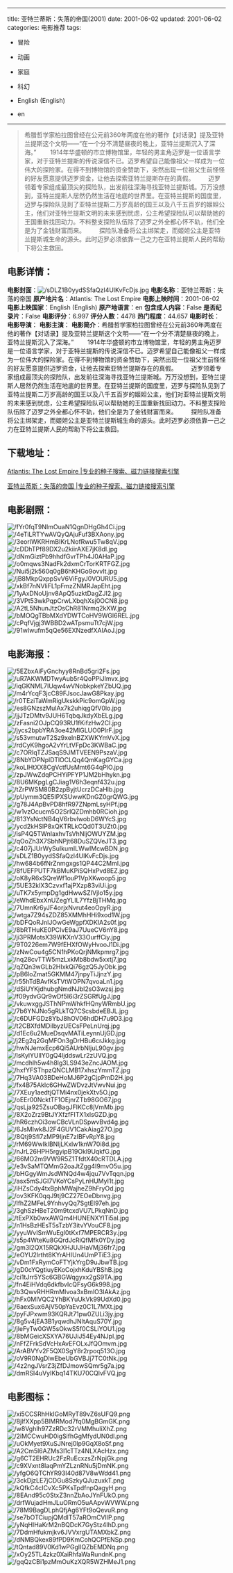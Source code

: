 
---
title: 亚特兰蒂斯：失落的帝国(2001)
date: 2001-06-02
updated: 2001-06-02
categories: 电影推荐
tags:
- 冒险
- 动画
- 家庭
- 科幻

- English (English)
- en
---


> 希腊哲学家柏拉图曾经在公元前360年两度在他的著作【对话录】提及亚特兰提斯这个文明——“在一个分不清楚昼夜的晚上，亚特兰提斯沉入了深海。”  　　1914年华盛顿的市立博物馆里，年轻的男主角迈罗是一位语言学家，对于亚特兰提斯的传说深信不已。迈罗希望自己能像祖父一样成为一位伟大的探险家。在得不到博物馆的资金赞助下，突然出现一位祖父生前怪怪的好友愿意提供迈罗资金，让他去探索亚特兰提斯存在的真假。  　　迈罗领着专家组成最顶尖的探险队，出发前往深海寻找亚特兰提斯城。万万没想到，亚特兰提斯人居然仍然生活在地底的世界里。在亚特兰提斯的国度里，迈罗与探险队见到了亚特兰提斯二万岁高龄的国王以及八千五百岁的姬妲公主，他们对亚特兰提斯文明的未来感到忧虑，公主希望探险队可以帮助她的王国重新找回动力。不料整支探险队伍除了迈罗之外全都心怀不轨，他们全是为了金钱财富而来。  　　探险队准备将公主绑架走，而姬妲公主是亚特兰提斯城生命的源头。此时迈罗必须依靠一己之力在亚特兰提斯人民的帮助下将公主救回。

## **电影详情**：

**电影封面**：<img src="https://image.tmdb.org/t/p/w200/sDLZ1B0yydSSfaQzI4UlKvFcDjs.jpg" alt="/sDLZ1B0yydSSfaQzI4UlKvFcDjs.jpg" title="/sDLZ1B0yydSSfaQzI4UlKvFcDjs.jpg">
**电影名称**：亚特兰蒂斯：失落的帝国
**原产地片名**：Atlantis: The Lost Empire
**电影上映时间**：2001-06-02
**电影上映国家**：English (English)
**原产地语言**：en
**包含成人内容**：False
**是否纪录片**：False
**电影评分**：6.997
**评分人数**：4478
**热门程度**：44.657
**电影时长**：
**电影导演**：
**电影主演**：
**电影简介**：希腊哲学家柏拉图曾经在公元前360年两度在他的著作【对话录】提及亚特兰提斯这个文明——“在一个分不清楚昼夜的晚上，亚特兰提斯沉入了深海。”  　　1914年华盛顿的市立博物馆里，年轻的男主角迈罗是一位语言学家，对于亚特兰提斯的传说深信不已。迈罗希望自己能像祖父一样成为一位伟大的探险家。在得不到博物馆的资金赞助下，突然出现一位祖父生前怪怪的好友愿意提供迈罗资金，让他去探索亚特兰提斯存在的真假。  　　迈罗领着专家组成最顶尖的探险队，出发前往深海寻找亚特兰提斯城。万万没想到，亚特兰提斯人居然仍然生活在地底的世界里。在亚特兰提斯的国度里，迈罗与探险队见到了亚特兰提斯二万岁高龄的国王以及八千五百岁的姬妲公主，他们对亚特兰提斯文明的未来感到忧虑，公主希望探险队可以帮助她的王国重新找回动力。不料整支探险队伍除了迈罗之外全都心怀不轨，他们全是为了金钱财富而来。  　　探险队准备将公主绑架走，而姬妲公主是亚特兰提斯城生命的源头。此时迈罗必须依靠一己之力在亚特兰提斯人民的帮助下将公主救回。

## **下载地址**：
[Atlantis: The Lost Empire |专业的种子搜索、磁力链接搜索引擎](https://movie.amd794.com:2083/?search=Atlantis%3A%20The%20Lost%20Empire&ordering=&mode=match_phrase&page_size=10&page=1)

[亚特兰蒂斯：失落的帝国 |专业的种子搜索、磁力链接搜索引擎](https://movie.amd794.com:2083/?search=%E4%BA%9A%E7%89%B9%E5%85%B0%E8%92%82%E6%96%AF%EF%BC%9A%E5%A4%B1%E8%90%BD%E7%9A%84%E5%B8%9D%E5%9B%BD&ordering=&mode=match_phrase&page_size=10&page=1)
 

## **电影剧照**：
<img src="https://image.tmdb.org/t/p/original/fYr0fqT9NImOuaN1QgnDHgGh4Ci.jpg" alt="/fYr0fqT9NImOuaN1QgnDHgGh4Ci.jpg" title="/fYr0fqT9NImOuaN1QgnDHgGh4Ci.jpg"><img src="https://image.tmdb.org/t/p/original/4eTiLRTYwAVQyQAjuFuf3BXAony.jpg" alt="/4eTiLRTYwAVQyQAjuFuf3BXAony.jpg" title="/4eTiLRTYwAVQyQAjuFuf3BXAony.jpg"><img src="https://image.tmdb.org/t/p/original/3eorlWKRHmBIKrLNofRwu5Tw8qV.jpg" alt="/3eorlWKRHmBIKrLNofRwu5Tw8qV.jpg" title="/3eorlWKRHmBIKrLNofRwu5Tw8qV.jpg"><img src="https://image.tmdb.org/t/p/original/cDDhTPf89DX2u2kiirAXE7jK8dl.jpg" alt="/cDDhTPf89DX2u2kiirAXE7jK8dl.jpg" title="/cDDhTPf89DX2u2kiirAXE7jK8dl.jpg"><img src="https://image.tmdb.org/t/p/original/dNmGiztPb9hhdfGvrTPh4J0AHaP.jpg" alt="/dNmGiztPb9hhdfGvrTPh4J0AHaP.jpg" title="/dNmGiztPb9hhdfGvrTPh4J0AHaP.jpg"><img src="https://image.tmdb.org/t/p/original/o0mqws3NadFk2dxmCrTorKRTFGZ.jpg" alt="/o0mqws3NadFk2dxmCrTorKRTFGZ.jpg" title="/o0mqws3NadFk2dxmCrTorKRTFGZ.jpg"><img src="https://image.tmdb.org/t/p/original/Nui5j2k560q0gB6hKHGo9ovvIt.jpg" alt="/Nui5j2k560q0gB6hKHGo9ovvIt.jpg" title="/Nui5j2k560q0gB6hKHGo9ovvIt.jpg"><img src="https://image.tmdb.org/t/p/original/jB8MkpQxppSvV6ViFgyJ0VOURU5.jpg" alt="/jB8MkpQxppSvV6ViFgyJ0VOURU5.jpg" title="/jB8MkpQxppSvV6ViFgyJ0VOURU5.jpg"><img src="https://image.tmdb.org/t/p/original/xkBf7nNVliFL1pFmzZNMRJapEht.jpg" alt="/xkBf7nNVliFL1pFmzZNMRJapEht.jpg" title="/xkBf7nNVliFL1pFmzZNMRJapEht.jpg"><img src="https://image.tmdb.org/t/p/original/1yAxDNoUjnv8ApQ5uzktDagZJI2.jpg" alt="/1yAxDNoUjnv8ApQ5uzktDagZJI2.jpg" title="/1yAxDNoUjnv8ApQ5uzktDagZJI2.jpg"><img src="https://image.tmdb.org/t/p/original/3VPt53wkPqpCrwLXbqhXsj0OCN8.jpg" alt="/3VPt53wkPqpCrwLXbqhXsj0OCN8.jpg" title="/3VPt53wkPqpCrwLXbqhXsj0OCN8.jpg"><img src="https://image.tmdb.org/t/p/original/A2tL5NhunJtzOsChR81Nrmq2kXW.jpg" alt="/A2tL5NhunJtzOsChR81Nrmq2kXW.jpg" title="/A2tL5NhunJtzOsChR81Nrmq2kXW.jpg"><img src="https://image.tmdb.org/t/p/original/bMOQgTBbMXdYDWTCoHV9WGl6REL.jpg" alt="/bMOQgTBbMXdYDWTCoHV9WGl6REL.jpg" title="/bMOQgTBbMXdYDWTCoHV9WGl6REL.jpg"><img src="https://image.tmdb.org/t/p/original/cPqfVjgj3WBBD2wATpsmuTt7cjW.jpg" alt="/cPqfVjgj3WBBD2wATpsmuTt7cjW.jpg" title="/cPqfVjgj3WBBD2wATpsmuTt7cjW.jpg"><img src="https://image.tmdb.org/t/p/original/91wIwufm5qQe56EXNzedfXAIAoJ.jpg" alt="/91wIwufm5qQe56EXNzedfXAIAoJ.jpg" title="/91wIwufm5qQe56EXNzedfXAIAoJ.jpg">

## **电影海报**：
<img src="https://image.tmdb.org/t/p/original/5EZbxAiFyGnchyy8RnBd5gri2Fs.jpg" alt="/5EZbxAiFyGnchyy8RnBd5gri2Fs.jpg" title="/5EZbxAiFyGnchyy8RnBd5gri2Fs.jpg"><img src="https://image.tmdb.org/t/p/original/uR7AKWMDTwyAub5r4QoPPiJImvx.jpg" alt="/uR7AKWMDTwyAub5r4QoPPiJImvx.jpg" title="/uR7AKWMDTwyAub5r4QoPPiJImvx.jpg"><img src="https://image.tmdb.org/t/p/original/iqGKNML7IUqw4wVNobkpkeYZbUQ.jpg" alt="/iqGKNML7IUqw4wVNobkpkeYZbUQ.jpg" title="/iqGKNML7IUqw4wVNobkpkeYZbUQ.jpg"><img src="https://image.tmdb.org/t/p/original/m4rYcqF3jcC89FJsocJawG8Pkay.jpg" alt="/m4rYcqF3jcC89FJsocJawG8Pkay.jpg" title="/m4rYcqF3jcC89FJsocJawG8Pkay.jpg"><img src="https://image.tmdb.org/t/p/original/r0TEziTaWmRigUkskkPic9omGpW.jpg" alt="/r0TEziTaWmRigUkskkPic9omGpW.jpg" title="/r0TEziTaWmRigUkskkPic9omGpW.jpg"><img src="https://image.tmdb.org/t/p/original/es8GNzszMulAx7k2uhiqgQfV0lo.jpg" alt="/es8GNzszMulAx7k2uhiqgQfV0lo.jpg" title="/es8GNzszMulAx7k2uhiqgQfV0lo.jpg"><img src="https://image.tmdb.org/t/p/original/jjJTzDMtv9JUH6TqbqJkdyXbELg.jpg" alt="/jjJTzDMtv9JUH6TqbqJkdyXbELg.jpg" title="/jjJTzDMtv9JUH6TqbqJkdyXbELg.jpg"><img src="https://image.tmdb.org/t/p/original/zFasni2OJpCQ93RU1fKifzHw2CI.jpg" alt="/zFasni2OJpCQ93RU1fKifzHw2CI.jpg" title="/zFasni2OJpCQ93RU1fKifzHw2CI.jpg"><img src="https://image.tmdb.org/t/p/original/jycs2bpbYRA3oe42MlGLUO0PlrF.jpg" alt="/jycs2bpbYRA3oe42MlGLUO0PlrF.jpg" title="/jycs2bpbYRA3oe42MlGLUO0PlrF.jpg"><img src="https://image.tmdb.org/t/p/original/s53vmutwT2Sz9xeInBZXWKYmVvX.jpg" alt="/s53vmutwT2Sz9xeInBZXWKYmVvX.jpg" title="/s53vmutwT2Sz9xeInBZXWKYmVvX.jpg"><img src="https://image.tmdb.org/t/p/original/rdCyK9hgoA2vYrLtVFpDc3KWBaC.jpg" alt="/rdCyK9hgoA2vYrLtVFpDc3KWBaC.jpg" title="/rdCyK9hgoA2vYrLtVFpDc3KWBaC.jpg"><img src="https://image.tmdb.org/t/p/original/c7ORIqTZJSaqS9JMTVEEN9PszaV.jpg" alt="/c7ORIqTZJSaqS9JMTVEEN9PszaV.jpg" title="/c7ORIqTZJSaqS9JMTVEEN9PszaV.jpg"><img src="https://image.tmdb.org/t/p/original/8NbYDPNplDTlOCLQq4QmKagGYCa.jpg" alt="/8NbYDPNplDTlOCLQq4QmKagGYCa.jpg" title="/8NbYDPNplDTlOCLQq4QmKagGYCa.jpg"><img src="https://image.tmdb.org/t/p/original/koLIHtXX8CgVctfUsMmt6G4qPlO.jpg" alt="/koLIHtXX8CgVctfUsMmt6G4qPlO.jpg" title="/koLIHtXX8CgVctfUsMmt6G4qPlO.jpg"><img src="https://image.tmdb.org/t/p/original/zpJWwZdqPCHYiPFYP1JM2bHhykn.jpg" alt="/zpJWwZdqPCHYiPFYP1JM2bHhykn.jpg" title="/zpJWwZdqPCHYiPFYP1JM2bHhykn.jpg"><img src="https://image.tmdb.org/t/p/original/8U6MKpgLgCJiag1V6h3eqnf432u.jpg" alt="/8U6MKpgLgCJiag1V6h3eqnf432u.jpg" title="/8U6MKpgLgCJiag1V6h3eqnf432u.jpg"><img src="https://image.tmdb.org/t/p/original/tZrPWSM80B2zpByjtUcrzDCaHlb.jpg" alt="/tZrPWSM80B2zpByjtUcrzDCaHlb.jpg" title="/tZrPWSM80B2zpByjtUcrzDCaHlb.jpg"><img src="https://image.tmdb.org/t/p/original/pUymm3QE5IPXSUwwKDnGZ0grQWG.jpg" alt="/pUymm3QE5IPXSUwwKDnGZ0grQWG.jpg" title="/pUymm3QE5IPXSUwwKDnGZ0grQWG.jpg"><img src="https://image.tmdb.org/t/p/original/g78J4ApBvPD8hfR97ZNpmLsyHPf.jpg" alt="/g78J4ApBvPD8hfR97ZNpmLsyHPf.jpg" title="/g78J4ApBvPD8hfR97ZNpmLsyHPf.jpg"><img src="https://image.tmdb.org/t/p/original/w1vzOcucm5O2SrIQZDmhb0RCioh.jpg" alt="/w1vzOcucm5O2SrIQZDmhb0RCioh.jpg" title="/w1vzOcucm5O2SrIQZDmhb0RCioh.jpg"><img src="https://image.tmdb.org/t/p/original/813YsNctNB4qV6rbvlwobD6WYcS.jpg" alt="/813YsNctNB4qV6rbvlwobD6WYcS.jpg" title="/813YsNctNB4qV6rbvlwobD6WYcS.jpg"><img src="https://image.tmdb.org/t/p/original/ycd2kHSlP8xQKTRLkCQd0T3UZt0.jpg" alt="/ycd2kHSlP8xQKTRLkCQd0T3UZt0.jpg" title="/ycd2kHSlP8xQKTRLkCQd0T3UZt0.jpg"><img src="https://image.tmdb.org/t/p/original/isP4Q5TWnIaxhvTsVhNljOWUYZM.jpg" alt="/isP4Q5TWnIaxhvTsVhNljOWUYZM.jpg" title="/isP4Q5TWnIaxhvTsVhNljOWUYZM.jpg"><img src="https://image.tmdb.org/t/p/original/qOoZh3X7SbhNPjt68DuSZQVeJT3.jpg" alt="/qOoZh3X7SbhNPjt68DuSZQVeJT3.jpg" title="/qOoZh3X7SbhNPjt68DuSZQVeJT3.jpg"><img src="https://image.tmdb.org/t/p/original/c407jJUrWySuIkumILWwIMcwBDN.jpg" alt="/c407jJUrWySuIkumILWwIMcwBDN.jpg" title="/c407jJUrWySuIkumILWwIMcwBDN.jpg"><img src="https://image.tmdb.org/t/p/original/sDLZ1B0yydSSfaQzI4UlKvFcDjs.jpg" alt="/sDLZ1B0yydSSfaQzI4UlKvFcDjs.jpg" title="/sDLZ1B0yydSSfaQzI4UlKvFcDjs.jpg"><img src="https://image.tmdb.org/t/p/original/hw684b6fNrZnmgxgs1QP44C2MmI.jpg" alt="/hw684b6fNrZnmgxgs1QP44C2MmI.jpg" title="/hw684b6fNrZnmgxgs1QP44C2MmI.jpg"><img src="https://image.tmdb.org/t/p/original/8fUEFPUTF7kBMuKPiSQHxPvd8EZ.jpg" alt="/8fUEFPUTF7kBMuKPiSQHxPvd8EZ.jpg" title="/8fUEFPUTF7kBMuKPiSQHxPvd8EZ.jpg"><img src="https://image.tmdb.org/t/p/original/oK8yR6xSQreWf1ouP1VpXKwoop5.jpg" alt="/oK8yR6xSQreWf1ouP1VpXKwoop5.jpg" title="/oK8yR6xSQreWf1ouP1VpXKwoop5.jpg"><img src="https://image.tmdb.org/t/p/original/5UE32klX3Czvxf1ajPXzp83viUi.jpg" alt="/5UE32klX3Czvxf1ajPXzp83viUi.jpg" title="/5UE32klX3Czvxf1ajPXzp83viUi.jpg"><img src="https://image.tmdb.org/t/p/original/uTK7x5ympDg1gdHwwSZIVjlo15y.jpg" alt="/uTK7x5ympDg1gdHwwSZIVjlo15y.jpg" title="/uTK7x5ympDg1gdHwwSZIVjlo15y.jpg"><img src="https://image.tmdb.org/t/p/original/eWhdEbxXnUZegYLIL7YfzBjTHMq.jpg" alt="/eWhdEbxXnUZegYLIL7YfzBjTHMq.jpg" title="/eWhdEbxXnUZegYLIL7YfzBjTHMq.jpg"><img src="https://image.tmdb.org/t/p/original/7UmnKr6yJF4orjxNvrut4eoOpyR.jpg" alt="/7UmnKr6yJF4orjxNvrut4eoOpyR.jpg" title="/7UmnKr6yJF4orjxNvrut4eoOpyR.jpg"><img src="https://image.tmdb.org/t/p/original/wtga7Z94sZDZ85XMMhHHi9xod1W.jpg" alt="/wtga7Z94sZDZ85XMMhHHi9xod1W.jpg" title="/wtga7Z94sZDZ85XMMhHHi9xod1W.jpg"><img src="https://image.tmdb.org/t/p/original/bDFQoRJnlJOwGeWgpfXDKIA2s0f.jpg" alt="/bDFQoRJnlJOwGeWgpfXDKIA2s0f.jpg" title="/bDFQoRJnlJOwGeWgpfXDKIA2s0f.jpg"><img src="https://image.tmdb.org/t/p/original/8bRTHuKE0PCIvE9aJ7UueCV6nY8.jpg" alt="/8bRTHuKE0PCIvE9aJ7UueCV6nY8.jpg" title="/8bRTHuKE0PCIvE9aJ7UueCV6nY8.jpg"><img src="https://image.tmdb.org/t/p/original/ji3PRMotsX39WKXnV33OurffCiy.jpg" alt="/ji3PRMotsX39WKXnV33OurffCiy.jpg" title="/ji3PRMotsX39WKXnV33OurffCiy.jpg"><img src="https://image.tmdb.org/t/p/original/9T0226em7W9fEHXfOWyHvooJ1Di.jpg" alt="/9T0226em7W9fEHXfOWyHvooJ1Di.jpg" title="/9T0226em7W9fEHXfOWyHvooJ1Di.jpg"><img src="https://image.tmdb.org/t/p/original/zNwCou4g5CN1hPKoQrjNMkpmrg7.jpg" alt="/zNwCou4g5CN1hPKoQrjNMkpmrg7.jpg" title="/zNwCou4g5CN1hPKoQrjNMkpmrg7.jpg"><img src="https://image.tmdb.org/t/p/original/nq28cvTTW5mzLxkMb8bdw5xxtj7.jpg" alt="/nq28cvTTW5mzLxkMb8bdw5xxtj7.jpg" title="/nq28cvTTW5mzLxkMb8bdw5xxtj7.jpg"><img src="https://image.tmdb.org/t/p/original/qZQn3wGLb2HIxkQi76gzQ5JyObk.jpg" alt="/qZQn3wGLb2HIxkQi76gzQ5JyObk.jpg" title="/qZQn3wGLb2HIxkQi76gzQ5JyObk.jpg"><img src="https://image.tmdb.org/t/p/original/pB6loZmat5GKMM47jnpyTiJjnzY.jpg" alt="/pB6loZmat5GKMM47jnpyTiJjnzY.jpg" title="/pB6loZmat5GKMM47jnpyTiJjnzY.jpg"><img src="https://image.tmdb.org/t/p/original/r55hTdBAvfKsTVtWOPN7qvoaLn1.jpg" alt="/r55hTdBAvfKsTVtWOPN7qvoaLn1.jpg" title="/r55hTdBAvfKsTVtWOPN7qvoaLn1.jpg"><img src="https://image.tmdb.org/t/p/original/dSiUYKjdhubgNmdNJbl2sO3wzsj.jpg" alt="/dSiUYKjdhubgNmdNJbl2sO3wzsj.jpg" title="/dSiUYKjdhubgNmdNJbl2sO3wzsj.jpg"><img src="https://image.tmdb.org/t/p/original/f09ydvGQr9wDf5I6i3rZSGRfUgJ.jpg" alt="/f09ydvGQr9wDf5I6i3rZSGRfUgJ.jpg" title="/f09ydvGQr9wDf5I6i3rZSGRfUgJ.jpg"><img src="https://image.tmdb.org/t/p/original/vkuwxggJSThNPmWhkfHQnyWRmbU.jpg" alt="/vkuwxggJSThNPmWhkfHQnyWRmbU.jpg" title="/vkuwxggJSThNPmWhkfHQnyWRmbU.jpg"><img src="https://image.tmdb.org/t/p/original/7b6YNJNo5gRLkTQ7CScsbdeEBJL.jpg" alt="/7b6YNJNo5gRLkTQ7CScsbdeEBJL.jpg" title="/7b6YNJNo5gRLkTQ7CScsbdeEBJL.jpg"><img src="https://image.tmdb.org/t/p/original/c6DUFGDz8YbJ8hOV06hdDH7u9D3.jpg" alt="/c6DUFGDz8YbJ8hOV06hdDH7u9D3.jpg" title="/c6DUFGDz8YbJ8hOV06hdDH7u9D3.jpg"><img src="https://image.tmdb.org/t/p/original/t2CBXfdMDilbyzUECsFPeLnUrqj.jpg" alt="/t2CBXfdMDilbyzUECsFPeLnUrqj.jpg" title="/t2CBXfdMDilbyzUECsFPeLnUrqj.jpg"><img src="https://image.tmdb.org/t/p/original/d1Ec6u2MueDsqvMATiLeynnUjGD.jpg" alt="/d1Ec6u2MueDsqvMATiLeynnUjGD.jpg" title="/d1Ec6u2MueDsqvMATiLeynnUjGD.jpg"><img src="https://image.tmdb.org/t/p/original/j2Eg2q2GqMFOn3gDrHBu6crJkkg.jpg" alt="/j2Eg2q2GqMFOn3gDrHBu6crJkkg.jpg" title="/j2Eg2q2GqMFOn3gDrHBu6crJkkg.jpg"><img src="https://image.tmdb.org/t/p/original/hwNJemxEcp6Qi5AUrbNljuL90gv.jpg" alt="/hwNJemxEcp6Qi5AUrbNljuL90gv.jpg" title="/hwNJemxEcp6Qi5AUrbNljuL90gv.jpg"><img src="https://image.tmdb.org/t/p/original/lsKylYUlIY0gQ4ljddswLr2zUVQ.jpg" alt="/lsKylYUlIY0gQ4ljddswLr2zUVQ.jpg" title="/lsKylYUlIY0gQ4ljddswLr2zUVQ.jpg"><img src="https://image.tmdb.org/t/p/original/mcdhlh5w4h8lg3LS943eZncJAOM.jpg" alt="/mcdhlh5w4h8lg3LS943eZncJAOM.jpg" title="/mcdhlh5w4h8lg3LS943eZncJAOM.jpg"><img src="https://image.tmdb.org/t/p/original/hxfYFSThpzQNCLMB17xhszYmmTZ.jpg" alt="/hxfYFSThpzQNCLMB17xhszYmmTZ.jpg" title="/hxfYFSThpzQNCLMB17xhszYmmTZ.jpg"><img src="https://image.tmdb.org/t/p/original/7Hq3VA03BDeHoMJ6P2gCjpPmD2H.jpg" alt="/7Hq3VA03BDeHoMJ6P2gCjpPmD2H.jpg" title="/7Hq3VA03BDeHoMJ6P2gCjpPmD2H.jpg"><img src="https://image.tmdb.org/t/p/original/fx4B75Aklc6GHwZWDvzJtVwvNui.jpg" alt="/fx4B75Aklc6GHwZWDvzJtVwvNui.jpg" title="/fx4B75Aklc6GHwZWDvzJtVwvNui.jpg"><img src="https://image.tmdb.org/t/p/original/7XEuy1aedtjQTMi4nx0jekXtv5O.jpg" alt="/7XEuy1aedtjQTMi4nx0jekXtv5O.jpg" title="/7XEuy1aedtjQTMi4nx0jekXtv5O.jpg"><img src="https://image.tmdb.org/t/p/original/oEEr00NcktTF1OEjnrZTb98GO67.jpg" alt="/oEEr00NcktTF1OEjnrZTb98GO67.jpg" title="/oEEr00NcktTF1OEjnrZTb98GO67.jpg"><img src="https://image.tmdb.org/t/p/original/qsLja925ZsuOBagJFlKCc8jVmMb.jpg" alt="/qsLja925ZsuOBagJFlKCc8jVmMb.jpg" title="/qsLja925ZsuOBagJFlKCc8jVmMb.jpg"><img src="https://image.tmdb.org/t/p/original/8X2oZrz9BtJYXfzfFITX1xIsGZD.jpg" alt="/8X2oZrz9BtJYXfzfFITX1xIsGZD.jpg" title="/8X2oZrz9BtJYXfzfFITX1xIsGZD.jpg"><img src="https://image.tmdb.org/t/p/original/hR6czhOi3owCBcVLnDSpwvBvd4g.jpg" alt="/hR6czhOi3owCBcVLnDSpwvBvd4g.jpg" title="/hR6czhOi3owCBcVLnDSpwvBvd4g.jpg"><img src="https://image.tmdb.org/t/p/original/6JsMIwk8J2F4GUV1CakAiag27O.jpg" alt="/6JsMIwk8J2F4GUV1CakAiag27O.jpg" title="/6JsMIwk8J2F4GUV1CakAiag27O.jpg"><img src="https://image.tmdb.org/t/p/original/8Qtj9Sfl7zMP9IjnE7zIBFvRpY8.jpg" alt="/8Qtj9Sfl7zMP9IjnE7zIBFvRpY8.jpg" title="/8Qtj9Sfl7zMP9IjnE7zIBFvRpY8.jpg"><img src="https://image.tmdb.org/t/p/original/rM69WwIklBNljLKxlw1knW70i8d.jpg" alt="/rM69WwIklBNljLKxlw1knW70i8d.jpg" title="/rM69WwIklBNljLKxlw1knW70i8d.jpg"><img src="https://image.tmdb.org/t/p/original/nJrL26HPH5rgyipB19Okl9UqkfG.jpg" alt="/nJrL26HPH5rgyipB19Okl9UqkfG.jpg" title="/nJrL26HPH5rgyipB19Okl9UqkfG.jpg"><img src="https://image.tmdb.org/t/p/original/66MO2m9VW9R5Z1TfdtX40cRTDLA.jpg" alt="/66MO2m9VW9R5Z1TfdtX40cRTDLA.jpg" title="/66MO2m9VW9R5Z1TfdtX40cRTDLA.jpg"><img src="https://image.tmdb.org/t/p/original/e3vSaMTQMmG2oaJtZgg4I9mvO5u.jpg" alt="/e3vSaMTQMmG2oaJtZgg4I9mvO5u.jpg" title="/e3vSaMTQMmG2oaJtZgg4I9mvO5u.jpg"><img src="https://image.tmdb.org/t/p/original/bHGgyWmJsdWNQd4w4jqu7VvTqqn.jpg" alt="/bHGgyWmJsdWNQd4w4jqu7VvTqqn.jpg" title="/bHGgyWmJsdWNQd4w4jqu7VvTqqn.jpg"><img src="https://image.tmdb.org/t/p/original/asx5mSJGI7VKoYCsPyLnHUMyI1t.jpg" alt="/asx5mSJGI7VKoYCsPyLnHUMyI1t.jpg" title="/asx5mSJGI7VKoYCsPyLnHUMyI1t.jpg"><img src="https://image.tmdb.org/t/p/original/iHZsCdy4txBphMWajheZ9hFryOd.jpg" alt="/iHZsCdy4txBphMWajheZ9hFryOd.jpg" title="/iHZsCdy4txBphMWajheZ9hFryOd.jpg"><img src="https://image.tmdb.org/t/p/original/ov3KFK0qqJ9tj9CZ27EOeDbnvg.jpg" alt="/ov3KFK0qqJ9tj9CZ27EOeDbnvg.jpg" title="/ov3KFK0qqJ9tj9CZ27EOeDbnvg.jpg"><img src="https://image.tmdb.org/t/p/original/lfhZ2MFeL9YnhvyQq7SgtEI97eh.jpg" alt="/lfhZ2MFeL9YnhvyQq7SgtEI97eh.jpg" title="/lfhZ2MFeL9YnhvyQq7SgtEI97eh.jpg"><img src="https://image.tmdb.org/t/p/original/3ghSzHBeT20m9tcxdVU7LPkqNnD.jpg" alt="/3ghSzHBeT20m9tcxdVU7LPkqNnD.jpg" title="/3ghSzHBeT20m9tcxdVU7LPkqNnD.jpg"><img src="https://image.tmdb.org/t/p/original/tExPXb0wxAWQm4HUNENXYlTi5al.jpg" alt="/tExPXb0wxAWQm4HUNENXYlTi5al.jpg" title="/tExPXb0wxAWQm4HUNENXYlTi5al.jpg"><img src="https://image.tmdb.org/t/p/original/n1HsBzHEsT5sTzbY3itvYVouCF8.jpg" alt="/n1HsBzHEsT5sTzbY3itvYVouCF8.jpg" title="/n1HsBzHEsT5sTzbY3itvYVouCF8.jpg"><img src="https://image.tmdb.org/t/p/original/yyuWvISmWuEgl0tKxf7MPERCR3y.jpg" alt="/yyuWvISmWuEgl0tKxf7MPERCR3y.jpg" title="/yyuWvISmWuEgl0tKxf7MPERCR3y.jpg"><img src="https://image.tmdb.org/t/p/original/s5p4WteKu8GQrdJcRiQfMfk0YDy.jpg" alt="/s5p4WteKu8GQrdJcRiQfMfk0YDy.jpg" title="/s5p4WteKu8GQrdJcRiQfMfk0YDy.jpg"><img src="https://image.tmdb.org/t/p/original/gm3I2QX15RQkXHJUJHaVMj36fr7.jpg" alt="/gm3I2QX15RQkXHJUJHaVMj36fr7.jpg" title="/gm3I2QX15RQkXHJUJHaVMj36fr7.jpg"><img src="https://image.tmdb.org/t/p/original/eOYU2lrtht8KYrAHIUn4UmPTiE3.jpg" alt="/eOYU2lrtht8KYrAHIUn4UmPTiE3.jpg" title="/eOYU2lrtht8KYrAHIUn4UmPTiE3.jpg"><img src="https://image.tmdb.org/t/p/original/vDm1FxRymCoFTYjkYrgD9uJbwTB.jpg" alt="/vDm1FxRymCoFTYjkYrgD9uJbwTB.jpg" title="/vDm1FxRymCoFTYjkYrgD9uJbwTB.jpg"><img src="https://image.tmdb.org/t/p/original/gD0cYQgtiuyEKoCojxhKduYBShB.jpg" alt="/gD0cYQgtiuyEKoCojxhKduYBShB.jpg" title="/gD0cYQgtiuyEKoCojxhKduYBShB.jpg"><img src="https://image.tmdb.org/t/p/original/ci1tJrr5YSc6GBGWqgyxx2gS9TA.jpg" alt="/ci1tJrr5YSc6GBGWqgyxx2gS9TA.jpg" title="/ci1tJrr5YSc6GBGWqgyxx2gS9TA.jpg"><img src="https://image.tmdb.org/t/p/original/fn4EiHVdq6dkfbvIcQFsyG6k998.jpg" alt="/fn4EiHVdq6dkfbvIcQFsyG6k998.jpg" title="/fn4EiHVdq6dkfbvIcQFsyG6k998.jpg"><img src="https://image.tmdb.org/t/p/original/b3QwvRHHRmMIvoa3xBmlO3IAkAz.jpg" alt="/b3QwvRHHRmMIvoa3xBmlO3IAkAz.jpg" title="/b3QwvRHHRmMIvoa3xBmlO3IAkAz.jpg"><img src="https://image.tmdb.org/t/p/original/hFx0MIVQC2YhBKYuUkVk99UdXd0.jpg" alt="/hFx0MIVQC2YhBKYuUkVk99UdXd0.jpg" title="/hFx0MIVQC2YhBKYuUkVk99UdXd0.jpg"><img src="https://image.tmdb.org/t/p/original/6aexSux6AjV50pYaEvz0C1L7MXt.jpg" alt="/6aexSux6AjV50pYaEvz0C1L7MXt.jpg" title="/6aexSux6AjV50pYaEvz0C1L7MXt.jpg"><img src="https://image.tmdb.org/t/p/original/pyFJPxwm93KQRJt71pw0ZULi3jy.jpg" alt="/pyFJPxwm93KQRJt71pw0ZULi3jy.jpg" title="/pyFJPxwm93KQRJt71pw0ZULi3jy.jpg"><img src="https://image.tmdb.org/t/p/original/8g5v4jEA3B1yqwdhJNltAquS70Y.jpg" alt="/8g5v4jEA3B1yqwdhJNltAquS70Y.jpg" title="/8g5v4jEA3B1yqwdhJNltAquS70Y.jpg"><img src="https://image.tmdb.org/t/p/original/jleFyTw0GW5sOkwS5f0CSLiYOU1.jpg" alt="/jleFyTw0GW5sOkwS5f0CSLiYOU1.jpg" title="/jleFyTw0GW5sOkwS5f0CSLiYOU1.jpg"><img src="https://image.tmdb.org/t/p/original/8bMGeicXSXYA76UJiJ54Ey4NJpl.jpg" alt="/8bMGeicXSXYA76UJiJ54Ey4NJpl.jpg" title="/8bMGeicXSXYA76UJiJ54Ey4NJpl.jpg"><img src="https://image.tmdb.org/t/p/original/nFfZFrkSdVcHxAvEFOLxJfQOmvm.jpg" alt="/nFfZFrkSdVcHxAvEFOLxJfQOmvm.jpg" title="/nFfZFrkSdVcHxAvEFOLxJfQOmvm.jpg"><img src="https://image.tmdb.org/t/p/original/ArABVYv2F5QX0SgY8r2rpoq513O.jpg" alt="/ArABVYv2F5QX0SgY8r2rpoq513O.jpg" title="/ArABVYv2F5QX0SgY8r2rpoq513O.jpg"><img src="https://image.tmdb.org/t/p/original/oV9R0NgDlwEbeUbGVBJj7TC0tNk.jpg" alt="/oV9R0NgDlwEbeUbGVBJj7TC0tNk.jpg" title="/oV9R0NgDlwEbeUbGVBJj7TC0tNk.jpg"><img src="https://image.tmdb.org/t/p/original/4z2ngJVsrZ3jZfDJmowSQmr5g7a.jpg" alt="/4z2ngJVsrZ3jZfDJmowSQmr5g7a.jpg" title="/4z2ngJVsrZ3jZfDJmowSQmr5g7a.jpg"><img src="https://image.tmdb.org/t/p/original/dmRSI4uVyIKbq14TKU70CQlvFVQ.jpg" alt="/dmRSI4uVyIKbq14TKU70CQlvFVQ.jpg" title="/dmRSI4uVyIKbq14TKU70CQlvFVQ.jpg">

## **电影图标**：
<img src="https://image.tmdb.org/t/p/original/xi5CCSRhHkIGoMRyT89vZ6sUFQ9.png" alt="/xi5CCSRhHkIGoMRyT89vZ6sUFQ9.png" title="/xi5CCSRhHkIGoMRyT89vZ6sUFQ9.png"><img src="https://image.tmdb.org/t/p/original/8jlfXXpp5BlMRMod7fq0MgBGmGK.png" alt="/8jlfXXpp5BlMRMod7fq0MgBGmGK.png" title="/8jlfXXpp5BlMRMod7fq0MgBGmGK.png"><img src="https://image.tmdb.org/t/p/original/w8Vghlh97ZzRDc32rVMMhuliXhZ.png" alt="/w8Vghlh97ZzRDc32rVMMhuliXhZ.png" title="/w8Vghlh97ZzRDc32rVMMhuliXhZ.png"><img src="https://image.tmdb.org/t/p/original/2iMCCwuHD0igSifhGgMfydUN0dl.png" alt="/2iMCCwuHD0igSifhGgMfydUN0dl.png" title="/2iMCCwuHD0igSifhGgMfydUN0dl.png"><img src="https://image.tmdb.org/t/p/original/uOkMyet9XuSJNrej0lp9GqX8oSf.png" alt="/uOkMyet9XuSJNrej0lp9GqX8oSf.png" title="/uOkMyet9XuSJNrej0lp9GqX8oSf.png"><img src="https://image.tmdb.org/t/p/original/A2Cm5l6AZMs3l1cTTz4NLXAcHzx.png" alt="/A2Cm5l6AZMs3l1cTTz4NLXAcHzx.png" title="/A2Cm5l6AZMs3l1cTTz4NLXAcHzx.png"><img src="https://image.tmdb.org/t/p/original/g6CT2EHRUc2FzRuEcxzsZrNpjGk.png" alt="/g6CT2EHRUc2FzRuEcxzsZrNpjGk.png" title="/g6CT2EHRUc2FzRuEcxzsZrNpjGk.png"><img src="https://image.tmdb.org/t/p/original/c9XVxnt8IaqPmYZLznRNu5jDmNK.png" alt="/c9XVxnt8IaqPmYZLznRNu5jDmNK.png" title="/c9XVxnt8IaqPmYZLznRNu5jDmNK.png"><img src="https://image.tmdb.org/t/p/original/yfgO6QTChYR93I40d87V8wWdd41.png" alt="/yfgO6QTChYR93I40d87V8wWdd41.png" title="/yfgO6QTChYR93I40d87V8wWdd41.png"><img src="https://image.tmdb.org/t/p/original/3ckDjzLE7jCDGu8SzkyQJuzuxkT.png" alt="/3ckDjzLE7jCDGu8SzkyQJuzuxkT.png" title="/3ckDjzLE7jCDGu8SzkyQJuzuxkT.png"><img src="https://image.tmdb.org/t/p/original/kQfkC4cICvXc5PKsTpdfnpQagyH.png" alt="/kQfkC4cICvXc5PKsTpdfnpQagyH.png" title="/kQfkC4cICvXc5PKsTpdfnpQagyH.png"><img src="https://image.tmdb.org/t/p/original/8EAnd95c0StxZ3nnZbAoJYnFUkO.png" alt="/8EAnd95c0StxZ3nnZbAoJYnFUkO.png" title="/8EAnd95c0StxZ3nnZbAoJYnFUkO.png"><img src="https://image.tmdb.org/t/p/original/drfWujadHmJLuORmO5uAApvWVWW.png" alt="/drfWujadHmJLuORmO5uAApvWVWW.png" title="/drfWujadHmJLuORmO5uAApvWVWW.png"><img src="https://image.tmdb.org/t/p/original/78M9BagDLphQfjAg6YFt9oQevuR.png" alt="/78M9BagDLphQfjAg6YFt9oQevuR.png" title="/78M9BagDLphQfjAg6YFt9oQevuR.png"><img src="https://image.tmdb.org/t/p/original/se7bOTCiupjQMdlT57aROmCVIlP.png" alt="/se7bOTCiupjQMdlT57aROmCVIlP.png" title="/se7bOTCiupjQMdlT57aROmCVIlP.png"><img src="https://image.tmdb.org/t/p/original/yNqHlHaKrM2nBQDcK7GyStz4IhD.png" alt="/yNqHlHaKrM2nBQDcK7GyStz4IhD.png" title="/yNqHlHaKrM2nBQDcK7GyStz4IhD.png"><img src="https://image.tmdb.org/t/p/original/7DdmHfukmjkv6JVVxrgUTAMXbkZ.png" alt="/7DdmHfukmjkv6JVVxrgUTAMXbkZ.png" title="/7DdmHfukmjkv6JVVxrgUTAMXbkZ.png"><img src="https://image.tmdb.org/t/p/original/dNMBQkex89fPD9KmCohQCPfENSp.png" alt="/dNMBQkex89fPD9KmCohQCPfENSp.png" title="/dNMBQkex89fPD9KmCohQCPfENSp.png"><img src="https://image.tmdb.org/t/p/original/tQntad89V0Kd1wPGglIQZbEMDNq.png" alt="/tQntad89V0Kd1wPGglIQZbEMDNq.png" title="/tQntad89V0Kd1wPGglIQZbEMDNq.png"><img src="https://image.tmdb.org/t/p/original/xOy25TL4zkz0XaiRhfaWaRundnK.png" alt="/xOy25TL4zkz0XaiRhfaWaRundnK.png" title="/xOy25TL4zkz0XaiRhfaWaRundnK.png"><img src="https://image.tmdb.org/t/p/original/gqQzCBi1pzMmOuKzXQR5WZHMeJ1.png" alt="/gqQzCBi1pzMmOuKzXQR5WZHMeJ1.png" title="/gqQzCBi1pzMmOuKzXQR5WZHMeJ1.png">
